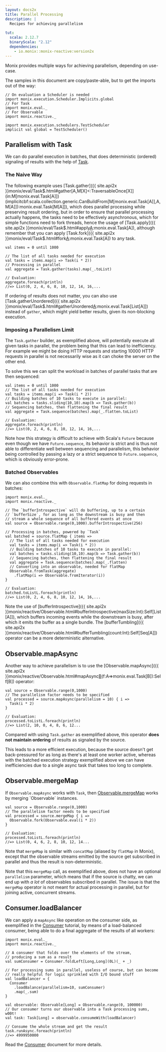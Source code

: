 ```yaml
---
layout: docs2x
title: Parallel Processing
description: |
  Recipes for achieving parallelism
  
tut:
  scala: 2.12.7
  binaryScala: "2.12"
  dependencies:
    - io.monix::monix-reactive:version2x
---
```


Monix provides multiple ways for achieving parallelism, depending on use-case.

The samples in this document are copy/paste-able, but to get the imports out of the way:

```tut:silent
// On evaluation a Scheduler is needed
import monix.execution.Scheduler.Implicits.global
// For Task
import monix.eval._
// For Observable
import monix.reactive._
```

```tut:invisible
import monix.execution.schedulers.TestScheduler
implicit val global = TestScheduler()
```

## Parallelism with Task

We can do parallel execution in batches, that does deterministic
(ordered) signaling of results with the help of [Task](../eval/task.html).

### The Naive Way

The following example uses
[Task.gather]({{ site.api2x }}monix/eval/Task$.html#gather[A,M[X]<:TraversableOnce[X]](in:M[monix.eval.Task[A]])(implicitcbf:scala.collection.generic.CanBuildFrom[M[monix.eval.Task[A]],A,M[A]]):monix.eval.Task[M[A]]),
which does parallel processing while preserving result ordering, 
but in order to ensure that parallel processing actually happens,
the tasks need to be effectively asynchronous, which for simple
functions need to fork threads, hence the usage of 
[Task.apply]({{ site.api2x }}monix/eval/Task$.html#apply[A](f:=>A):monix.eval.Task[A]),
although remember that you can apply 
[Task.fork]({{ site.api2x }}monix/eval/Task$.html#fork[A](fa:monix.eval.Task[A]):monix.eval.Task[A])
to any task.

```tut:silent
val items = 0 until 1000

// The list of all tasks needed for execution
val tasks = items.map(i => Task(i * 2))
// Processing in parallel
val aggregate = Task.gather(tasks).map(_.toList)

// Evaluation:
aggregate.foreach(println)
//=> List(0, 2, 4, 6, 8, 10, 12, 14, 16,...
```

If ordering of results does not matter, you can also use 
[Task.gatherUnordered]({{ site.api2x }}monix/eval/Task$.html#gatherUnordered[A](in:TraversableOnce[monix.eval.Task[A]]):monix.eval.Task[List[A]])
instead of `gather`, which might yield better results, given its non-blocking execution.

### Imposing a Parallelism Limit

The `Task.gather` builder, as exemplified above, will potentially execute
all given tasks in parallel, the problem being that this can lead to inefficiency.
For example we might be doing HTTP requests and starting 10000 HTTP
requests in parallel is not necessarily wise as it can choke the
server on the other end.

To solve this we can split the workload in batches of parallel tasks that
are then sequenced:

```tut:silent
val items = 0 until 1000
// The list of all tasks needed for execution
val tasks = items.map(i => Task(i * 2))
// Building batches of 10 tasks to execute in parallel:
val batches = tasks.sliding(10,10).map(b => Task.gather(b))
// Sequencing batches, then flattening the final result
val aggregate = Task.sequence(batches).map(_.flatten.toList)

// Evaluation:
aggregate.foreach(println)
//=> List(0, 2, 4, 6, 8, 10, 12, 14, 16,...
```

Note how this strategy is difficult to achieve with Scala's `Future`
because even though we have `Future.sequence`, its behavior is strict
and is thus not able to differentiate well between sequencing and
parallelism, this behavior being controlled by passing a lazy or a
strict sequence to `Future.sequence`, which is obviously error-prone.

### Batched Observables

We can also combine this with `Observable.flatMap` for doing requests
in batches:

```tut:silent
import monix.eval._
import monix.reactive._

// The `bufferIntrospective` will do buffering, up to a certain
// `bufferSize`, for as long as the downstream is busy and then
// stream a whole sequence of all buffered events at once
val source = Observable.range(0,1000).bufferIntrospective(256)

// Processing in batches, powered by `Task`
val batched = source.flatMap { items =>
  // The list of all tasks needed for execution
  val tasks = items.map(i => Task(i * 2))
  // Building batches of 10 tasks to execute in parallel:
  val batches = tasks.sliding(10,10).map(b => Task.gather(b))
  // Sequencing batches, then flattening the final result
  val aggregate = Task.sequence(batches).map(_.flatten)
  // Converting into an observable, needed for flatMap
  Observable.fromTask(aggregate)
    .flatMap(i => Observable.fromIterator(i))
}

// Evaluation:
batched.toListL.foreach(println)
//=> List(0, 2, 4, 6, 8, 10, 12, 14, 16,...
```

Note the use of 
[bufferIntrospective]({{ site.api2x }}monix/reactive/Observable.html#bufferIntrospective(maxSize:Int):Self[List[A]]),
which buffers incoming events while the downstream is busy, after which
it emits the buffer as a single bundle. The
[bufferTumbling]({{ site.api2x }}monix/reactive/Observable.html#bufferTumbling(count:Int):Self[Seq[A]])
operator can be a more deterministic alternative.

## Observable.mapAsync

Another way to achieve parallelism is to use the 
[Observable.mapAsync]({{ site.api2x }}monix/reactive/Observable.html#mapAsync[B](parallelism:Int)(f:A=>monix.eval.Task[B]):Self[B])
operator:

```tut:silent
val source = Observable.range(0,1000)
// The parallelism factor needs to be specified
val processed = source.mapAsync(parallelism = 10) { i =>
  Task(i * 2)
}

// Evaluation:
processed.toListL.foreach(println)
//=> List(2, 10, 0, 4, 8, 6, 12...
```

Compared with using `Task.gather` as exemplified above, this operator
**does not maintain ordering** of results as signaled by the source.

This leads to a more efficient execution, because the source doesn't
get back-pressured for as long as there's at least one worker active,
whereas with the batched execution strategy exemplified above we can
have inefficiencies due to a single async task that takes too long to
complete.

## Observable.mergeMap

If `Observable.mapAsync` works with `Task`, then 
[Observable.mergeMap](https://monix.io/api/2.2/monix/reactive/Observable.html#mergeMap[B](f:A=%3Emonix.reactive.Observable[B])(implicitos:monix.reactive.OverflowStrategy[B]):Self[B])
works by merging `Observable` instances.

```tut:silent
val source = Observable.range(0,1000)
// The parallelism factor needs to be specified
val processed = source.mergeMap { i =>
  Observable.fork(Observable.eval(i * 2))
}

// Evaluation:
processed.toListL.foreach(println)
//=> List(0, 4, 6, 2, 8, 10, 12, 14...
```

Note that `mergeMap` is similar with `concatMap` (aliased by `flatMap`
in Monix), except that the observable streams emitted by the source
get subscribed in parallel and thus the result is non-deterministic.

Note that this `mergeMap` call, as exemplified above, does not have an
optional `parallelism` parameter, which means that if the source is
chatty, we can end up with *a lot* of observables subscribed in
parallel. The issue is that the `mergeMap` operator is not meant for
actual processing in parallel, but for joining active, concurrent
streams.

## Consumer.loadBalancer

We can apply a `mapAsync` like operation on the consumer side, as
exemplified in the [Consumer](../reactive/consumer.html) tutorial, by means of a
load-balanced consumer, being able to do a final aggregate of the
results of all workers:

```tut:silent
import monix.eval._
import monix.reactive._

// A consumer that folds over the elements of the stream,
// producing a sum as a result
val sumConsumer = Consumer.foldLeft[Long,Long](0L)(_ + _)

// For processing sums in parallel, useless of course, but can become 
// really helpful for logic sprinkled with I/O bound stuff
val loadBalancer = {
  Consumer
    .loadBalance(parallelism=10, sumConsumer)
    .map(_.sum)
}

val observable: Observable[Long] = Observable.range(0, 100000)
// Our consumer turns our observable into a Task processing sums, w00t!
val task: Task[Long] = observable.consumeWith(loadBalancer)

// Consume the whole stream and get the result
task.runAsync.foreach(println)
//=> 4999950000
```

Read the [Consumer](../reactive/consumer.html) document for more details.
